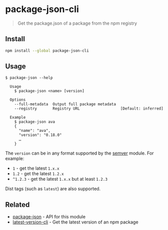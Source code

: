 # package-json-cli

> Get the package.json of a package from the npm registry

## Install

```sh
npm install --global package-json-cli
```

## Usage

```
$ package-json --help

  Usage
    $ package-json <name> [version]

  Options
    --full-metadata  Output full package metadata
    --registry       Registry URL                  [Default: inferred]

  Example
    $ package-json ava
    {
      "name": "ava",
      "version": "0.18.0"
      …
    }
```

The `version` can be in any format supported by the [semver](https://github.com/npm/node-semver) module. For example:

- `1` - get the latest `1.x.x`
- `1.2` - get the latest `1.2.x`
- `^1.2.3` - get the latest `1.x.x` but at least `1.2.3`

Dist tags (such as `latest`) are also supported.

## Related

- [package-json](https://github.com/sindresorhus/package-json) - API for this module
- [latest-version-cli](https://github.com/sindresorhus/latest-version-cli) - Get the latest version of an npm package
